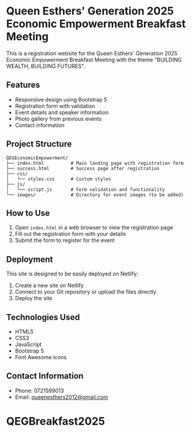 
# Queen Esthers' Generation 2025 Economic Empowerment Breakfast Meeting

This is a registration website for the Queen Esthers' Generation 2025 Economic Empowerment Breakfast Meeting with the theme "BUILDING WEALTH, BUILDING FUTURES".

## Features

- Responsive design using Bootstrap 5
- Registration form with validation
- Event details and speaker information
- Photo gallery from previous events
- Contact information

## Project Structure

```
QEGEconomicEmpowerment/
├── index.html          # Main landing page with registration form
├── success.html        # Success page after registration
├── css/
│   └── styles.css      # Custom styles
├── js/
│   └── script.js       # Form validation and functionality
└── images/             # Directory for event images (to be added)
```

## How to Use

1. Open `index.html` in a web browser to view the registration page
2. Fill out the registration form with your details
3. Submit the form to register for the event

## Deployment

This site is designed to be easily deployed on Netlify:

1. Create a new site on Netlify
2. Connect to your Git repository or upload the files directly
3. Deploy the site

## Technologies Used

- HTML5
- CSS3
- JavaScript
- Bootstrap 5
- Font Awesome icons

## Contact Information

- Phone: 0721599013
- Email: queenesthers2012@gmail.com

# QEGBreakfast2025

